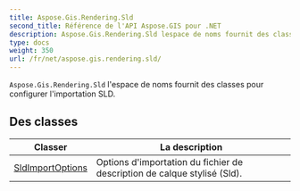 ```yaml
---
title: Aspose.Gis.Rendering.Sld
second_title: Référence de l'API Aspose.GIS pour .NET
description: Aspose.Gis.Rendering.Sld lespace de noms fournit des classes pour configurer limportation SLD.
type: docs
weight: 350
url: /fr/net/aspose.gis.rendering.sld/
---
```

`Aspose.Gis.Rendering.Sld` l'espace de noms fournit des classes pour configurer l'importation SLD.

## Des classes

| Classer | La description |
| --- | --- |
| [SldImportOptions](./sldimportoptions/) | Options d'importation du fichier de description de calque stylisé (Sld). |


